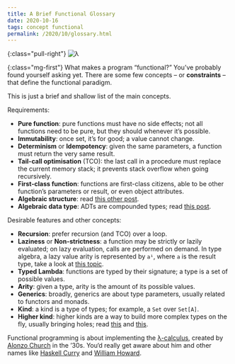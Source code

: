 ```yaml
---
title: A Brief Functional Glossary
date: 2020-10-16
tags: concept functional
permalink: /2020/10/glossary.html
---
```

[algebra]: /2020/10/algebra.html
[church]: https://johnmacfarlane.net/church.html
[curry]: https://iep.utm.edu/curry/
[data-types]: /2020/10/type-isomorphism.html#algebraic-data-types
[higher-kind]: https://dotty.epfl.ch/docs/internals/higher-kinded-v2.html
[howard]: https://peoplepill.com/people/william-alvin-howard/
[kind-projector]: https://github.com/typelevel/kind-projector#function-syntax
[lambda-calculus]: http://www.cse.chalmers.se/research/group/logic/TypesSS05/Extra/geuvers.pdf

{:class="pull-right"} <img src="{{{ cacilhas.url }}}/img/lambda.png" alt="λ" />

{:class="mg-first"} What makes a program “functional?” You’ve probably found
yourself asking yet. There are some few concepts – or **constraints** – that
define the functional paradigm.

This is just a brief and shallow list of the main concepts.

Requirements:

- **Pure function**: pure functions must have no side effects; not all functions
  need to be pure, but they should whenever it’s possible.
- **Immutability**: once set, it’s for good; a value cannot change.
- **Determinism** or **Idempotency**: given the same parameters, a function must
  return the very same result.
- **Tail-call optimisation** (TCO): the last call in a procedure must replace
  the current memory stack; it prevents stack overflow when going recursively.
- **First-class function**: functions are first-class citizens, able to be other
  function’s parameters or result, or even object attributes.
- **Algebraic structure**: read [this other post][algebra].
- **Algebraic data type**: ADTs are compounded types; read
  [this post][data-types].

Desirable features and other concepts:

- **Recursion**: prefer recursion (and TCO) over a loop.
- **Laziness** or **Non-strictness**: a function may be strictly or lazily
  evaluated; on lazy evaluation, calls are performed on demand. In type algebra,
  a lazy value arity is represented by `a¹`, where `a` is the result type, take
  a look at [this topic][data-types].
- **Typed Lambda**: functions are typed by their signature; a type is a set of
  possible values.
- **Arity**: given a type, arity is the amount of its possible values.
- **Generics**: broadly, generics are about type parameters, usually related to
  functors and monads.
- **Kind**: a kind is a type of types; for example, a `Set` over `Set[A]`.
- **Higher kind**: higher kinds are a way to build more complex types on the
  fly, usually bringing holes; read [this][higher-kind] and
  [this][kind-projector].

Functional programming is about implementing the [λ-calculus][lambda-calculus],
created by [Alonzo Church][church] in the ’30s. You‘d really get aware about him
and other names like [Haskell Curry][curry] and [William Howard][howard].
